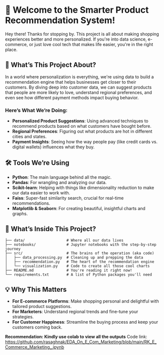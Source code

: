 # 🌟 Welcome to the Smarter Product Recommendation System!

Hey there! Thanks for stopping by. This project is all about making shopping experiences better and more personalized. If you're into data science, e-commerce, or just love cool tech that makes life easier, you're in the right place.

## 🚀 What’s This Project About?

In a world where personalization is everything, we're using data to build a recommendation engine that helps businesses get closer to their customers. By diving deep into customer data, we can suggest products that people are more likely to love, understand regional preferences, and even see how different payment methods impact buying behavior.

### Here’s What We’re Doing:

- **Personalized Product Suggestions**: Using advanced techniques to recommend products based on what customers have bought before.
- **Regional Preferences**: Figuring out what products are hot in different cities and states.
- **Payment Insights**: Seeing how the way people pay (like credit cards vs. digital wallets) influences what they buy.

## 🛠️ Tools We’re Using

- **Python**: The main language behind all the magic.
- **Pandas**: For wrangling and analyzing our data.
- **Scikit-learn**: Helping with things like dimensionality reduction to make our data easier to work with.
- **Faiss**: Super-fast similarity search, crucial for real-time recommendations.
- **Matplotlib & Seaborn**: For creating beautiful, insightful charts and graphs.

## 📂 What’s Inside This Project?

```plaintext
├── data/                   # Where all our data lives
├── notebooks/              # Jupyter notebooks with the step-by-step journey
├── src/                    # The brains of the operation (aka code)
│   ├── data_processing.py  # Cleaning up and prepping the data
│   ├── recommendation.py   # The heart of the recommendation engine
│   └── visualization.py    # Code to create all those cool charts
├── README.md               # You're reading it right now!
└── requirements.txt        # A list of Python packages you'll need
```



## 💡 Why This Matters

- **For E-commerce Platforms**: Make shopping personal and delightful with tailored product suggestions.
- **For Marketers**: Understand regional trends and fine-tune your strategies.
- **For Customer Happiness**: Streamline the buying process and keep your customers coming back.

**Recommendation: Kindly use colab to view all the outputs**
Code link: https://github.com/rasaghnak/EDA_On_E_Com_Marketing/blob/main/RK_E_Commerce_Marketing_.ipynb
